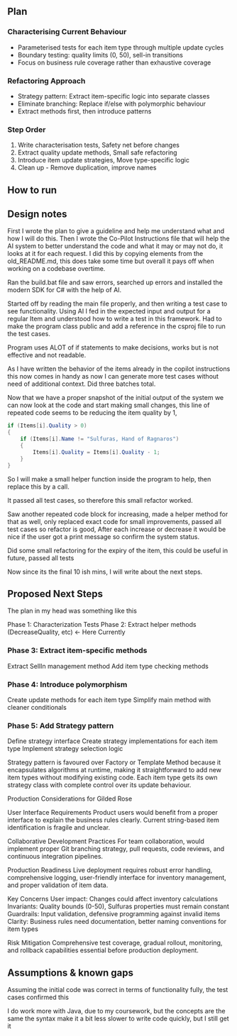 ## Plan

### Characterising Current Behaviour
- Parameterised tests for each item type through multiple update cycles
- Boundary testing: quality limits (0, 50), sell-in transitions
- Focus on business rule coverage rather than exhaustive coverage

### Refactoring Approach
- Strategy pattern: Extract item-specific logic into separate classes
- Eliminate branching: Replace if/else with polymorphic behaviour
- Extract methods first, then introduce patterns

### Step Order
1. Write characterisation tests, Safety net before changes
2. Extract quality update methods, Small safe refactoring
3. Introduce item update strategies, Move type-specific logic
4. Clean up - Remove duplication, improve names


## How to run

## Design notes

First I wrote the plan to give a guideline and help me understand what and how I will do this. Then I wrote the Co-Pilot Instructions file that will help the AI system to better understand the code and what it may or may not do, it looks at it for each request. I did this by copying elements from the old_README.md, this does take some time but overall it pays off when working on a codebase overtime.

Ran the build.bat file and saw errors, searched up errors and installed the modern SDK for C# with the help of AI.

Started off by reading the main file properly, and then writing a test case to see functionality. Using AI I fed in the expected input and output for a regular Item and understood how to write a test in this framework. Had to make the program class public and add a reference in the csproj file to run the test cases. 

Program uses ALOT of if statements to make decisions, works but is not effective and not readable.

As I have written the behavior of the items already in the copilot instructions this now comes in handy as now I can generate more test cases without need of additional context. Did three batches total. 

Now that we have a proper snapshot of the initial output of the system we can now look at the code and start making small changes, this line of repeated code seems to be reducing the item quality by 1,

```csharp
if (Items[i].Quality > 0)
{
    if (Items[i].Name != "Sulfuras, Hand of Ragnaros")
    {
        Items[i].Quality = Items[i].Quality - 1;
    }
}
```
So I will make a small helper function inside the program to help, then replace this by a call.

It passed all test cases, so therefore this small refactor worked.

Saw another repeated code block for increasing, made a helper method for that as well, only replaced exact code for small improvements, passed all test cases so refactor is good, After each increase or decrease it would be nice if the user got a print message so confirm the system status.

Did some small refactoring for the expiry of the item, this could be useful in future, passed all tests

Now since its the final 10 ish mins, I will write about the next steps.



## Proposed Next Steps

The plan in my head was something like this 

Phase 1: Characterization Tests 
Phase 2: Extract helper methods (DecreaseQuality, etc) <- Here Currently


### Phase 3: Extract item-specific methods 
Extract SellIn management method
Add item type checking methods

### Phase 4: Introduce polymorphism 
Create update methods for each item type
Simplify main method with cleaner conditionals

### Phase 5: Add Strategy pattern 
Define strategy interface
Create strategy implementations for each item type
Implement strategy selection logic

Strategy pattern is favoured over Factory or Template Method because it encapsulates algorithms at runtime, making it straightforward to add new item types without modifying existing code. Each item type gets its own strategy class with complete control over its update behaviour.



Production Considerations for Gilded Rose

User Interface Requirements
Product users would benefit from a proper interface to explain the business rules clearly. Current string-based item identification is fragile and unclear.

Collaborative Development Practices
For team collaboration, would implement proper Git branching strategy, pull requests, code reviews, and continuous integration pipelines.

Production Readiness
Live deployment requires robust error handling, comprehensive logging, user-friendly interface for inventory management, and proper validation of item data.

Key Concerns
User impact: Changes could affect inventory calculations
Invariants: Quality bounds (0-50), Sulfuras properties must remain constant
Guardrails: Input validation, defensive programming against invalid items
Clarity: Business rules need documentation, better naming conventions for item types

Risk Mitigation
Comprehensive test coverage, gradual rollout, monitoring, and rollback capabilities essential before production deployment.


## Assumptions & known gaps

Assuming the initial code was correct in terms of functionality fully, the test cases confirmed this

I do work more with Java, due to my coursework, but the concepts are the same the syntax make it a bit less slower to write code quickly, but I still get it 


